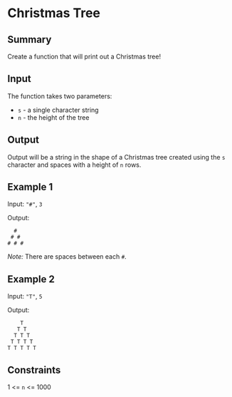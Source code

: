 # Christmas Tree

## Summary

Create a function that will print out a Christmas tree!

## Input

The function takes two parameters:

- `s` - a single character string
- `n` - the height of the tree

## Output

Output will be a string in the shape of a Christmas tree created using the `s` character and spaces with a height of `n` rows.

## Example 1

Input: `"#"`, `3`

Output:

```
  #
 # #
# # #
```

*Note:* There are spaces between each `#`.

## Example 2

Input: `"T"`, `5`

Output:

```
    T
   T T
  T T T
 T T T T
T T T T T
```

## Constraints

1 <= `n` <= 1000